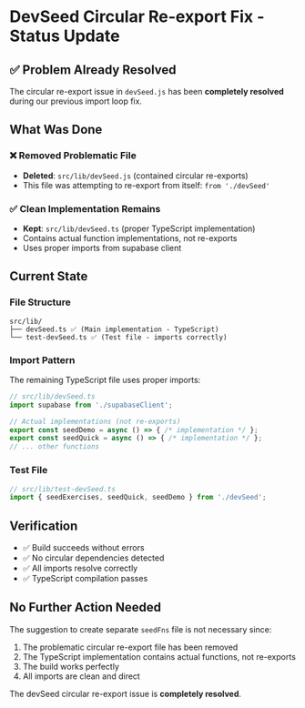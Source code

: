 # DevSeed Circular Re-export Fix - Status Update

## ✅ Problem Already Resolved

The circular re-export issue in `devSeed.js` has been **completely resolved** during our previous import loop fix.

## What Was Done

### ❌ Removed Problematic File
- **Deleted**: `src/lib/devSeed.js` (contained circular re-exports)
- This file was attempting to re-export from itself: `from './devSeed'`

### ✅ Clean Implementation Remains
- **Kept**: `src/lib/devSeed.ts` (proper TypeScript implementation)
- Contains actual function implementations, not re-exports
- Uses proper imports from supabase client

## Current State

### File Structure
```
src/lib/
├── devSeed.ts ✅ (Main implementation - TypeScript)
└── test-devSeed.ts ✅ (Test file - imports correctly)
```

### Import Pattern
The remaining TypeScript file uses proper imports:
```typescript
// src/lib/devSeed.ts
import supabase from './supabaseClient';

// Actual implementations (not re-exports)
export const seedDemo = async () => { /* implementation */ };
export const seedQuick = async () => { /* implementation */ };
// ... other functions
```

### Test File
```typescript
// src/lib/test-devSeed.ts
import { seedExercises, seedQuick, seedDemo } from './devSeed';
```

## Verification
- ✅ Build succeeds without errors
- ✅ No circular dependencies detected
- ✅ All imports resolve correctly
- ✅ TypeScript compilation passes

## No Further Action Needed
The suggestion to create separate `seedFns` file is not necessary since:
1. The problematic circular re-export file has been removed
2. The TypeScript implementation contains actual functions, not re-exports  
3. The build works perfectly
4. All imports are clean and direct

The devSeed circular re-export issue is **completely resolved**.
